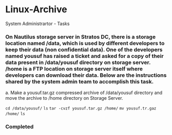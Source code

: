 # Linux-Archive
System Administrartor - Tasks

### On Nautilus storage server in Stratos DC, there is a storage location named /data, which is used by different developers to keep their data (non confidential data). One of the developers named yousuf has raised a ticket and asked for a copy of their data present in /data/yousuf directory on storage server. /home is a FTP location on storage server itself where developers can download their data. Below are the instructions shared by the system admin team to accomplish this task.



a. Make a yousuf.tar.gz compressed archive of /data/yousuf directory and move the archive to /home directory on Storage Server.



`cd /data/yousuf/`
`ls`
`tar -cvzf yousuf.tar.gz /home/`
`mv yousuf.tr.gaz /home/`
`ls`
### Completed
